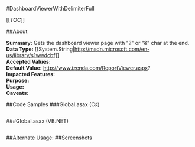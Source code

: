 #DashboardViewerWithDelimiterFull

[[_TOC_]]

##About

**Summary:**  Gets the dashboard viewer page with "?" or "&amp;" char at the end.   
**Data Type:** [[System.String|http://msdn.microsoft.com/en-us/library/s1wwdcbf]]  
**Accepted Values:**   
**Default Value:** http://www.izenda.com/ReportViewer.aspx?  
**Impacted Features:**   
**Purpose:**   
**Usage:**   
**Caveats:**   

##Code Samples
###Global.asax (C♯)

```csharp
```

###Global.asax (VB.NET)

```visualbasic
```
##Alternate Usage: 
##Screenshots
